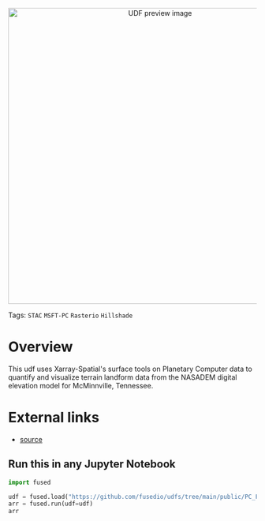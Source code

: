 <!--fused:preview-->
<p align="center"><img src="https://fused-magic.s3.us-west-2.amazonaws.com/thumbnails/udfs-staging/PC_File_Example.png" width="600" alt="UDF preview image"></p>

<!--fused:tags-->
Tags: `STAC` `MSFT-PC` `Rasterio` `Hillshade`

<!--fused:readme-->
# Overview

This udf uses Xarray-Spatial's surface tools on Planetary Computer data to quantify and visualize terrain landform data from the NASADEM digital elevation model for McMinnville, Tennessee.

# External links

- [source](https://github.com/microsoft/PlanetaryComputerExamples/blob/main/tutorials/surface_analysis.ipynb)

## Run this in any Jupyter Notebook

```python
import fused

udf = fused.load("https://github.com/fusedio/udfs/tree/main/public/PC_File_Example")
arr = fused.run(udf=udf)
arr
```
